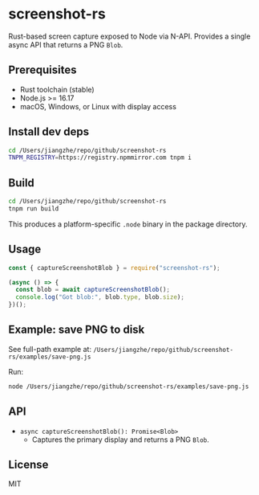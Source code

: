 # screenshot-rs

Rust-based screen capture exposed to Node via N-API. Provides a single async API that returns a PNG `Blob`.

## Prerequisites

- Rust toolchain (stable)
- Node.js >= 16.17
- macOS, Windows, or Linux with display access

## Install dev deps

```bash
cd /Users/jiangzhe/repo/github/screenshot-rs
TNPM_REGISTRY=https://registry.npmmirror.com tnpm i
```

## Build

```bash
cd /Users/jiangzhe/repo/github/screenshot-rs
tnpm run build
```

This produces a platform-specific `.node` binary in the package directory.

## Usage

```js
const { captureScreenshotBlob } = require("screenshot-rs");

(async () => {
  const blob = await captureScreenshotBlob();
  console.log("Got blob:", blob.type, blob.size);
})();
```

## Example: save PNG to disk

See full-path example at:
`/Users/jiangzhe/repo/github/screenshot-rs/examples/save-png.js`

Run:

```bash
node /Users/jiangzhe/repo/github/screenshot-rs/examples/save-png.js
```

## API

- `async captureScreenshotBlob(): Promise<Blob>`
  - Captures the primary display and returns a PNG `Blob`.

## License

MIT
